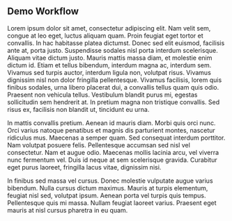 ## Demo Workflow

Lorem ipsum dolor sit amet, consectetur adipiscing elit. Nam velit sem, congue at leo eget, luctus aliquam quam. Proin feugiat eget tortor et convallis. In hac habitasse platea dictumst. Donec sed elit euismod, facilisis ante at, porta justo. Suspendisse sodales nisl porta interdum scelerisque. Aliquam vitae dictum justo. Mauris mattis massa diam, et molestie enim dictum id. Etiam et tellus bibendum, interdum magna ac, interdum sem. Vivamus sed turpis auctor, interdum ligula non, volutpat risus. Vivamus dignissim nisl non dolor fringilla pellentesque. Vivamus facilisis, lorem quis finibus sodales, urna libero placerat dui, a convallis tellus quam quis odio. Praesent non vehicula tellus. Vestibulum blandit purus mi, egestas sollicitudin sem hendrerit at. In pretium magna non tristique convallis. Sed risus ex, facilisis non blandit ut, tincidunt eu urna.

In mattis convallis pretium. Aenean id mauris diam. Morbi quis orci nunc. Orci varius natoque penatibus et magnis dis parturient montes, nascetur ridiculus mus. Maecenas a semper quam. Sed consequat interdum porttitor. Nam volutpat posuere felis. Pellentesque accumsan sed nisl vel consectetur. Nam et augue odio. Maecenas mollis lacinia arcu, vel viverra nunc fermentum vel. Duis id neque at sem scelerisque gravida. Curabitur eget purus laoreet, fringilla lacus vitae, dignissim nisi.

In finibus sed massa vel cursus. Donec molestie vulputate augue varius bibendum. Nulla cursus dictum maximus. Mauris at turpis elementum, feugiat nisl sed, volutpat ipsum. Aenean porta vel turpis quis tempus. Pellentesque quis mi massa. Nullam feugiat laoreet varius. Praesent eget mauris at nisl cursus pharetra in eu quam.
